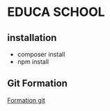 # EDUCA SCHOOL

## installation

- composer install
- npm install

## Git Formation

[Formation git](https://github.com/zakarianajdi/Resume-Github)

